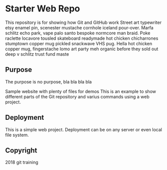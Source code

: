 # Starter Web Repo

This repository is for showing how Git and GitHub work
Street art typewriter etsy enamel pin, scenester mustache cornhole iceland pour-over. Marfa schlitz echo park, vape palo santo bespoke normcore man braid. Poke raclette locavore tousled skateboard readymade hot chicken chicharrones stumptown copper mug pickled snackwave VHS pug. Hella hot chicken copper mug, fingerstache lomo art party meh organic before they sold out deep v schlitz trust fund maste

## Purpose
The purpose is no purpose, bla bla bla bla

Sample website with plenty of files for demos
This is an example to show different parts of the Git repository and varius commands using a web project.

## Deployment
This is a simple web project. Deployment can be on any server or even local file system.
## Copyright
2018 git training